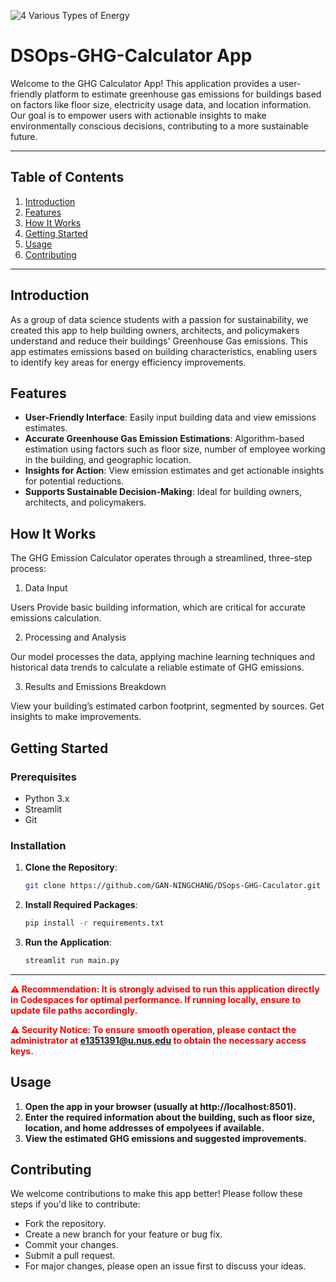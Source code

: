 
![4 Various Types of Energy](https://github.com/user-attachments/assets/2a26755e-eb00-415b-ac6f-1247a120eed1)


# DSOps-GHG-Calculator App

Welcome to the GHG Calculator App! This application provides a user-friendly platform to estimate greenhouse gas emissions for buildings based on factors like floor size, electricity usage data, and location information. Our goal is to empower users with actionable insights to make environmentally conscious decisions, contributing to a more sustainable future.

---

## Table of Contents
1. [Introduction](#introduction)
2. [Features](#features)
3. [How It Works](#how-it-works)
4. [Getting Started](#getting-started)
5. [Usage](#usage)
6. [Contributing](#contributing)

---

## Introduction
As a group of data science students with a passion for sustainability, we created this app to help building owners, architects, and policymakers understand and reduce their buildings' Greenhouse Gas emissions. This app estimates emissions based on building characteristics, enabling users to identify key areas for energy efficiency improvements.

## Features
- **User-Friendly Interface**: Easily input building data and view emissions estimates.
- **Accurate Greenhouse Gas Emission Estimations**: Algorithm-based estimation using factors such as floor size, number of employee working in the building, and geographic location.
- **Insights for Action**: View emission estimates and get actionable insights for potential reductions.
- **Supports Sustainable Decision-Making**: Ideal for building owners, architects, and policymakers.

## How It Works
The GHG Emission Calculator operates through a streamlined, three-step process:

1. Data Input
   
  Users Provide basic building information, which are critical for accurate emissions calculation.

2. Processing and Analysis
   
  Our model processes the data, applying machine learning techniques and historical data trends to calculate a reliable estimate of GHG emissions.

3. Results and Emissions Breakdown
   
  View your building’s estimated carbon footprint, segmented by sources. Get insights to make improvements.


## Getting Started

### Prerequisites
- Python 3.x
- Streamlit
- Git


### Installation
1. **Clone the Repository**:
   ```bash
   git clone https://github.com/GAN-NINGCHANG/DSops-GHG-Caculator.git
   ```

2. **Install Required Packages**:
   ```bash
   pip install -r requirements.txt
   ```

3. **Run the Application**:
   ```bash
   streamlit run main.py
   ```

---

<span style="color:red; font-weight:bold;">⚠️ Recommendation: It is strongly advised to run this application directly in Codespaces for optimal performance. If running locally, ensure to update file paths accordingly.</span>

<span style="color:red; font-weight:bold;">⚠️ Security Notice: To ensure smooth operation, please contact the administrator at e1351391@u.nus.edu to obtain the necessary access keys.</span>

## Usage
1. **Open the app in your browser (usually at http://localhost:8501).**
2. **Enter the required information about the building, such as floor size, location, and home addresses of empolyees if available.**
3. **View the estimated GHG emissions and suggested improvements.**

## Contributing
We welcome contributions to make this app better! Please follow these steps if you'd like to contribute:
   - Fork the repository.
   - Create a new branch for your feature or bug fix.
   - Commit your changes.
   - Submit a pull request.
   - For major changes, please open an issue first to discuss your ideas.
   
